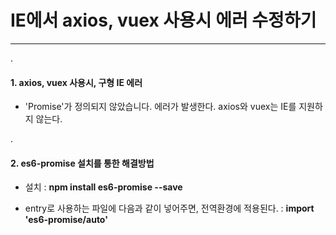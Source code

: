 # IE에서 axios, vuex 사용시 에러 수정하기
 
***

.

#### 1. axios, vuex 사용시, 구형 IE 에러

 - 'Promise'가 정의되지 않았습니다. 에러가 발생한다. axios와 vuex는 IE를 지원하지 않는다.
 
. 
 
#### 2. es6-promise 설치를 통한 해결방법

 - 설치 : **npm install es6-promise --save**
 
 - entry로 사용하는 파일에 다음과 같이 넣어주면, 전역환경에 적용된다. : **import 'es6-promise/auto'**
 